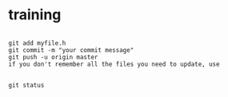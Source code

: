 # training
<code>
git add myfile.h
git commit -m "your commit message"
git push -u origin master
if you don't remember all the files you need to update, use

git status
</code>
